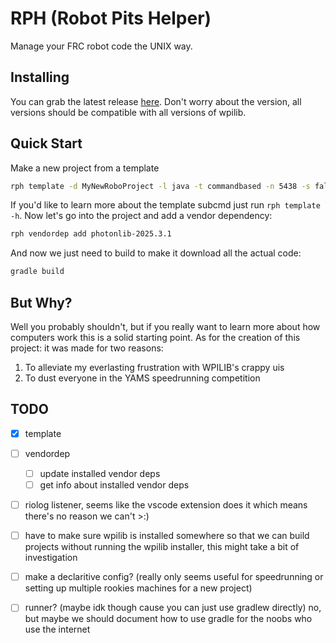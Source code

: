 # RPH (Robot Pits Helper)
Manage your FRC robot code the UNIX way.

## Installing
You can grab the latest release [here](https://github.com/Squibid/rph/releases/latest).
Don't worry about the version, all versions should be compatible with all
versions of wpilib.

## Quick Start
Make a new project from a template
```sh
rph template -d MyNewRoboProject -l java -t commandbased -n 5438 -s false
```
If you'd like to learn more about the template subcmd just run `rph template -h`.
Now let's go into the project and add a vendor dependency:
```sh
rph vendordep add photonlib-2025.3.1
```
And now we just need to build to make it download all the actual code:
```sh
gradle build
```

## But Why?
Well you probably shouldn't, but if you really want to learn more about how
computers work this is a solid starting point. As for the creation of this
project: it was made for two reasons:
1. To alleviate my everlasting frustration with WPILIB's crappy uis
2. To dust everyone in the YAMS speedrunning competition

## TODO
- [x] template
- [ ] vendordep
    - [ ] update installed vendor deps
    - [ ] get info about installed vendor deps
- [ ] riolog listener, seems like the vscode extension does it which means
      there's no reason we can't >:)

- [ ] have to make sure wpilib is installed somewhere so that we can build
      projects without running the wpilib installer, this might take a bit
      of investigation
- [ ] make a declaritive config? (really only seems useful for speedrunning or
      setting up multiple rookies machines for a new project)

- [ ] runner? (maybe idk though cause you can just use gradlew directly)
      no, but maybe we should document how to use gradle for the noobs who
      use the internet
